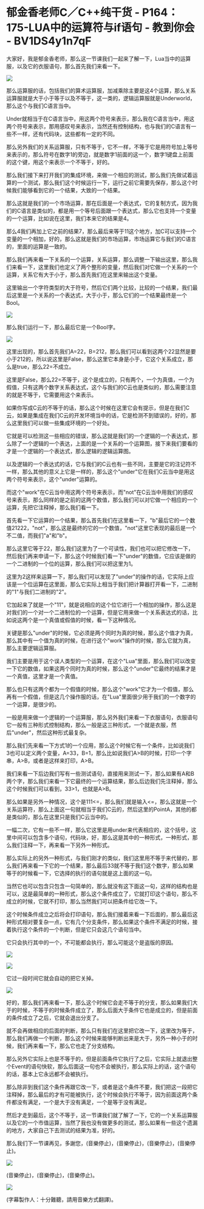 # 郁金香老师C／C++纯干货 - P164：175-LUA中的运算符与if语句 - 教到你会 - BV1DS4y1n7qF

大家好，我是郁金香老师，那么这一节课我们一起来了解一下，Lua当中的运算服，以及它的衣服语句，那么首先我们来看一下。



![](img/8ce0c6072335d486c12c32ad0c9231b7_1.png)

那么运算服的话，包括我们的算术运算服，加减乘除主要是这4个运算，那么关系运算服就是大于小于等于以及不等于，这一类的，逻辑运算服就是Underworld，那么这个与我们C语言当中。

Under就相当于在C语言当中，用这两个符号来表示，那么我在C语言当中，用这两个符号来表示，那用感叹号来表示，当然还有控制结构，也与我们的C语言有一些不一样，还有代码块，这些都有一定的不同。

那么另外我们的关系运算服，只有不等于，它不一样，不等于它是用符号加上等号来表示的，那么符号在数字1的旁边，就是数字1前面的这一个，数字1键盘上前面的这个键，用这个来表示一个不等于，好的。

那么我们接下来打开我们的集成环境，来做一个相应的测试，那么我们先做试着运算的一个测试，那么我们这个时候运行一下，运行之前它需要先保存，那么这个时候我们能够看到它的一个结果，大致的一个结果。

那么这就是我们的一个市场运算，那在后面是一个表达式，它的复制方式，因为我们的C语言是类似的，都是用一个等号后面跟一个表达式，那么它也支持一个变量的一个运算，比如说在这里，我们本来它的结果是4。

那么4我们再加上它之前的结果7，那么最后来等于11这个地方，加C可以支持一个变量的一个相加，好的，那么这就是我们的市场运算，市场运算它与我们的C语言的，里面的运算是一致的。

那么我们再来看一下关系的一个运算，关系运算，那么调整一下输出这里，那么我们来看一下，这里我们也定义了两个整形的变量，然后我们对它做一个关系的一个运算，关系它有大于小于，那么首先我们在这里来输出这个变量。

这里输出一个字符类型的大于符号，然后它们两个比较，比较的一个结果，我们最后这里是一个关系的一个表达式，大于小于，那么它们的一个结果最终是一个Bool。



![](img/8ce0c6072335d486c12c32ad0c9231b7_3.png)

那么我们运行一下，那么最后它是一个Bool字。

![](img/8ce0c6072335d486c12c32ad0c9231b7_5.png)

这里出现的，那么首先我们A=22，B=212，那么我们可以看到这两个22显然是要小于212的，所以说这里是False，那么这里它本身是小于，它这个关系成立，那么是true，那么22=不成立。

这里是False，那么22=不等于，这个是成立的，只有两个，一个为真值，一个为假值，只有这两个数字关系表达式，这个与我们的C云也是类似的，那么需要注意的就是不等于，它需要用这个来表示。

如果你写成C云的不等于的话，那么这个时候在这里它会有提示，但是在我们C云，如果是集成在我们C云的开发环境当中的话，它是检测不到错误的，好的，那么这里我们可以做一些集成环境的一个好处。

它就是可以检测这一些相应的错误，那么这就是我们的一个逻辑的一个表达式，那么除了一个逻辑的一个表达，上面的是一个关系的一个运算图，接下来我们要看的才是一个逻辑的一个表达式，那么逻辑的逻辑运算图。

以及逻辑的一个表达式的话，它与我们的C云也有一些不同，主要是它的注记符不一样，那么其他的意义上它是一样的，那么这个"under"它在我们C云当中是用这两个符号来表示，这个"under"运算的。

而这个"work"在C云当中用这两个符号来表示，而"not"在C云当中用我们的感叹号来表示，那么同样的是之前的这两个数值，那么我们可以对它做一个相应的一个运算，先把它注释掉，那么我们看一下。

首先看一下它运算的一个结果，那么首先我们在这里看一下，"b"最后它的一个数值21222，"not"，那么这是最终的它的一个数值，"not"这里它表现的最后是一个不二值，而我们"a"和"b"。

那么这里它等于22，那么我们这里为了一个可读性，我们也可以把它修改一下，然后我们再来申请一下，那么这个时候我们看一下"under"的数值，它应该是做的一个二进制的一个位的运算，那么我们可以把这里为1。

这里为2这样来运算一下，那么我们可以发现了"under"的操作的话，它实际上应该是一个位运算在这里面，那么它实际上相当于我们把计算器打开看一下，二进制的"1"与我们二进制的"2"。

它加起来了就是一个"11"，就是说相应的这个位它进行一个相加的操作，那么这是对我们的一个对一个二进制位的一个运算，但是它用来做一个关系表达式的话，比如说这两个是一个真值或假值的时候，看一下这种情况。

关键是那么"under"的时候，它必须是两个同时为真的时候，那么这个值才为真，那么其中有一个值为真的时候，在进行这个"work"操作的时候，那么它就为真，那么主要逻辑运算服。

我们主要是用于这个误人类型的一个运算，在这个"Lua"里面，那么我们可以改变一下它的数值，如果这两个同时为真的时候，那么这个"under"它最终的结果才是一个真值，这里才是一个真值。

那么也只有这两个都为一个假值的时候，那么这个"work"它才为一个假值，那么再有一个假值，但是这几个操作服的话，在"Lua"里面很少用于我们的一个数字的一个运算，是很少的。

一般是用来做一个逻辑的一个运算服，那么另外我们来看一下衣服语句，衣服语句它一般有三种形式控制结构，那么一般是这三种形式，一个就是衣服，然后"under"，然后这种形式最复杂。

那么我们先来看一下方式1的一个应用，那么这个时候它有一个条件，比如说我们3也可以定义两个变量，A=33，B=1，那么比如说我们A>B的时候，打印一个字串，A>B，或者是这样来打印，A>B。

我们来看一下后边我们写有一些测试语句，直接用来测试一下，那么如果有A和B两个字，那么我们来看一下它最终的一个运算结果，那么后边我们先注释掉，那么这个时候我们可以看到，33>1，也就是A>B。

那么如果是另外一种情况，这个是111<=，那么我们就是输入<=，那么这就是一个关系运算符，那么上面这一句就相当于我们C云的，然后这里的PointA，其他的都是类似的，那么在这里只是我们C云当中的。

一幅二次，它有一些不一样，那么它这里是用under来代表相应的，这个括号，这里中间可以包含多个语句，代码块，好，那么这是其中的一种形式，一种形式，那么我们注释一下，再来看一下另外一种形式。

那么实际上的另外一种形式，与我们刚才的类似，我们这里用不等于来代替的，那么我们再来看一下它的一个结果，那么最后33就不等于我们这个数字，那么如果等于的时候看一下，它选择的执行的语句就是这上面的这一句。

当然它也可以包含只包含一句简单的，那么就没有这下面这一句，这样的结构也是可以，这是最简单的一种形式，那么这个条件成立了，它就打印这个语句，那么不成立的时候，它就不打印，那么当然我们可以把条件给它改一下。

这个时候条件成立之后将会打印语句，那么我们接着来看一下后面的，那么最后这种形式相对要复杂一点，它有几个分支条件，那么如果这个条件不满足的时候，接着执行这个条件的一个判断，但是它只会这几个语句当中。

它只会执行其中的一个，不可能都会执行，那么可能这个是盗版的原因。

![](img/8ce0c6072335d486c12c32ad0c9231b7_7.png)

![](img/8ce0c6072335d486c12c32ad0c9231b7_8.png)

它过一段时间它就会自动的把它关掉。

![](img/8ce0c6072335d486c12c32ad0c9231b7_10.png)

好的，那么我们再来看一下，那么这个时候它会走不等于的分支，那么如果我们大于的时候，不等于的时候条件成立了，那么后面大于条件它也是成立的，但是前面的条件成立了之后，它就会退出分支了。

就不会再做相应的后面的判断，那么只有我们在这里把它改一下，这里改为等于，那么我们再做一个判断，那么这个时候来能够判断出来是大于，另外一种小于的时候，我们再来看一下，那么它也走了分支结构。

那么另外它实际上也是不等于的，但是前面条件它执行了之后，它实际上就退出整个Event的语句快软，那么后面这一句也不会被执行，那么实际上的话，这个语句的话，基本上它永远都不会被执行。

那么除非到我们这个条件再跟它改一下，或者是这个条件不要，我们把这一段把它注释掉，那么最后的才有可能被执行，这个时候会执行不等于，因为前面这两个条件都没有满足，一个是大于没有满足，一个是等于没有满足。

然后才走到最后，这个不等于，这一节课我们就了解了一下，它的一个关系运算服以及它的一个市值运算，当然了我也没有做更多的测试，那么如果有一些这个遗漏的地方，大家自己下去测试的结果为准，好的。

那么我们下一节课再见，多謝您，(音樂停止)，(音樂停止)，(音樂停止)，(音樂停止)。

![](img/8ce0c6072335d486c12c32ad0c9231b7_12.png)

(音樂停止)，(音樂停止)，(音樂停止)。

![](img/8ce0c6072335d486c12c32ad0c9231b7_14.png)

(字幕製作人：十分難聽，請用音樂方式翻譯)。